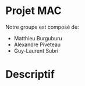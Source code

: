 # Projet MAC

Notre groupe est composé de:

* Matthieu Burguburu
* Alexandre Piveteau
* Guy-Laurent Subri

# Descriptif


